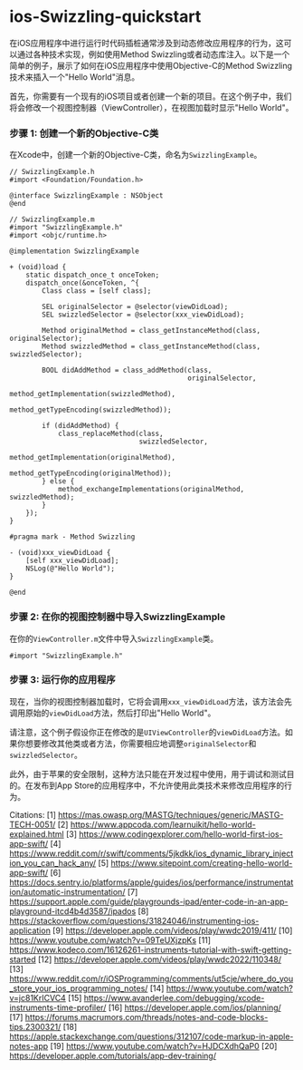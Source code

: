 # ios-Swizzling-quickstart

在iOS应用程序中进行运行时代码插桩通常涉及到动态修改应用程序的行为，这可以通过各种技术实现，例如使用Method Swizzling或者动态库注入。以下是一个简单的例子，展示了如何在iOS应用程序中使用Objective-C的Method Swizzling技术来插入一个"Hello World"消息。

首先，你需要有一个现有的iOS项目或者创建一个新的项目。在这个例子中，我们将会修改一个视图控制器（ViewController），在视图加载时显示"Hello World"。

### 步骤 1: 创建一个新的Objective-C类

在Xcode中，创建一个新的Objective-C类，命名为`SwizzlingExample`。

```objc
// SwizzlingExample.h
#import <Foundation/Foundation.h>

@interface SwizzlingExample : NSObject
@end
```

```objc
// SwizzlingExample.m
#import "SwizzlingExample.h"
#import <objc/runtime.h>

@implementation SwizzlingExample

+ (void)load {
    static dispatch_once_t onceToken;
    dispatch_once(&onceToken, ^{
        Class class = [self class];
        
        SEL originalSelector = @selector(viewDidLoad);
        SEL swizzledSelector = @selector(xxx_viewDidLoad);
        
        Method originalMethod = class_getInstanceMethod(class, originalSelector);
        Method swizzledMethod = class_getInstanceMethod(class, swizzledSelector);
        
        BOOL didAddMethod = class_addMethod(class,
                                            originalSelector,
                                            method_getImplementation(swizzledMethod),
                                            method_getTypeEncoding(swizzledMethod));
        
        if (didAddMethod) {
            class_replaceMethod(class,
                                swizzledSelector,
                                method_getImplementation(originalMethod),
                                method_getTypeEncoding(originalMethod));
        } else {
            method_exchangeImplementations(originalMethod, swizzledMethod);
        }
    });
}

#pragma mark - Method Swizzling

- (void)xxx_viewDidLoad {
    [self xxx_viewDidLoad];
    NSLog(@"Hello World");
}

@end
```

### 步骤 2: 在你的视图控制器中导入SwizzlingExample

在你的`ViewController.m`文件中导入`SwizzlingExample`类。

```objc
#import "SwizzlingExample.h"
```

### 步骤 3: 运行你的应用程序

现在，当你的视图控制器加载时，它将会调用`xxx_viewDidLoad`方法，该方法会先调用原始的`viewDidLoad`方法，然后打印出"Hello World"。

请注意，这个例子假设你正在修改的是`UIViewController`的`viewDidLoad`方法。如果你想要修改其他类或者方法，你需要相应地调整`originalSelector`和`swizzledSelector`。

此外，由于苹果的安全限制，这种方法只能在开发过程中使用，用于调试和测试目的。在发布到App Store的应用程序中，不允许使用此类技术来修改应用程序的行为。

Citations:
[1] https://mas.owasp.org/MASTG/techniques/generic/MASTG-TECH-0051/
[2] https://www.appcoda.com/learnuikit/hello-world-explained.html
[3] https://www.codingexplorer.com/hello-world-first-ios-app-swift/
[4] https://www.reddit.com/r/swift/comments/5jkdkk/ios_dynamic_library_injection_you_can_hack_any/
[5] https://www.sitepoint.com/creating-hello-world-app-swift/
[6] https://docs.sentry.io/platforms/apple/guides/ios/performance/instrumentation/automatic-instrumentation/
[7] https://support.apple.com/guide/playgrounds-ipad/enter-code-in-an-app-playground-itcd4b4d3587/ipados
[8] https://stackoverflow.com/questions/31824046/instrumenting-ios-application
[9] https://developer.apple.com/videos/play/wwdc2019/411/
[10] https://www.youtube.com/watch?v=09TeUXjzpKs
[11] https://www.kodeco.com/16126261-instruments-tutorial-with-swift-getting-started
[12] https://developer.apple.com/videos/play/wwdc2022/110348/
[13] https://www.reddit.com/r/iOSProgramming/comments/ut5cje/where_do_you_store_your_ios_programming_notes/
[14] https://www.youtube.com/watch?v=jc81KrICVC4
[15] https://www.avanderlee.com/debugging/xcode-instruments-time-profiler/
[16] https://developer.apple.com/ios/planning/
[17] https://forums.macrumors.com/threads/notes-and-code-blocks-tips.2300321/
[18] https://apple.stackexchange.com/questions/312107/code-markup-in-apple-notes-app
[19] https://www.youtube.com/watch?v=HJDCXdhQaP0
[20] https://developer.apple.com/tutorials/app-dev-training/
